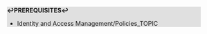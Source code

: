 <div style="margin:2em; background-color: #e0e0e0;">

<strong>↩PREREQUISITES↩</strong>

 * Identity and Access Management/Policies_TOPIC

</div>

